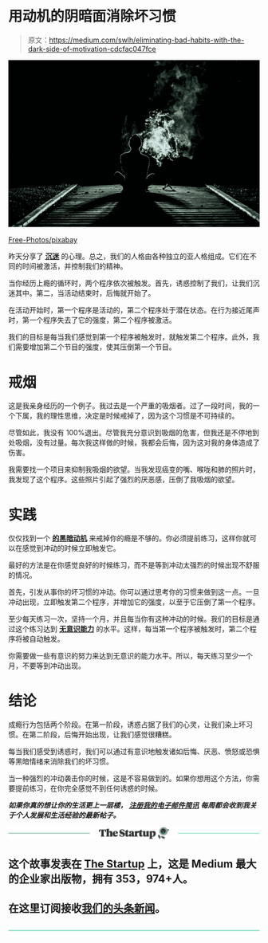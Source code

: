 # 用动机的阴暗面消除坏习惯

> 原文：<https://medium.com/swlh/eliminating-bad-habits-with-the-dark-side-of-motivation-cdcfac047fce>

![](img/f1ba9fab5d30f485a3c71b59902e1e33.png)

[Free-Photos/pixabay](https://pixabay.com/en/smoke-human-alone-weird-drugs-1031060/)

昨天分享了 [**沉迷**](https://ideavisionaction.com/personal-development/the-psychology-of-addiction/) 的心理。总之，我们的人格由各种独立的亚人格组成。它们在不同的时间被激活，并控制我们的精神。

当你经历上瘾的循环时，两个程序依次被触发。首先，诱惑控制了我们，让我们沉迷其中。第二，当活动结束时，后悔就开始了。

在活动开始时，第一个程序是活动的，第二个程序处于潜在状态。在行为接近尾声时，第一个程序失去了它的强度，第二个程序被激活。

我们的目标是每当我们感觉到第一个程序被触发时，就触发第二个程序。此外，我们需要增加第二个节目的强度，使其压倒第一个节目。

# 戒烟

这是我亲身经历的一个例子。我过去是一个严重的吸烟者。过了一段时间，我的一个下属，我的理性思维，决定是时候戒掉了，因为这个习惯是不可持续的。

尽管如此，我没有 100%退出。尽管我充分意识到吸烟的危害，但我还是不停地到处吸烟，没有过量。每次我这样做的时候，我都会后悔，因为这对我的身体造成了伤害。

我需要找一个项目来抑制我吸烟的欲望。当我发现癌变的嘴、喉咙和肺的照片时，我发现了这个程序。这些照片引起了强烈的厌恶感，压倒了我吸烟的欲望。

# 实践

仅仅找到一个 [**的黑暗动机**](https://ideavisionaction.com/personal-development/the-dark-side-of-motivation/) 来戒掉你的瘾是不够的。你必须提前练习，这样你就可以在感觉到冲动的时候立即触发它。

最好的方法是在你感觉良好的时候练习，而不是等到冲动太强烈的时候出现不舒服的情况。

首先，引发从事你的坏习惯的冲动。你可以通过思考你的习惯来做到这一点。一旦冲动出现，立即触发第二个程序，并增加它的强度，以至于它压倒了第一个程序。

至少每天练习一次，坚持一个月，并且每当你有这种冲动的时候。我们的目标是通过这个练习达到 [**无意识能力**](https://ideavisionaction.com/personal-development/four-levels-of-learning/) 的水平。这样，每当第一个程序被触发时，第二个程序将被自动触发。

你需要做一些有意识的努力来达到无意识的能力水平。所以，每天练习至少一个月，不要等到冲动出现。

# 结论

成瘾行为包括两个阶段。在第一阶段，诱惑占据了我们的心灵，让我们染上坏习惯。在第二阶段，后悔开始出现，让我们感觉很糟糕。

每当我们感受到诱惑时，我们可以通过有意识地触发诸如后悔、厌恶、愤怒或恐惧等黑暗情绪来消除我们的坏习惯。

当一种强烈的冲动袭击你的时候，这是不容易做到的。如果你想用这个方法，你需要提前练习，在你完全感觉不到任何诱惑的时候。

***如果你真的想让你的生活更上一层楼，*** [***注册我的电子邮件简讯***](https://ideavisionaction.com/email-newsletter/) ***每周都会收到我关于个人发展和生活经验的最新帖子。***

[![](img/308a8d84fb9b2fab43d66c117fcc4bb4.png)](https://medium.com/swlh)

## 这个故事发表在 [The Startup](https://medium.com/swlh) 上，这是 Medium 最大的企业家出版物，拥有 353，974+人。

## 在这里订阅接收[我们的头条新闻](http://growthsupply.com/the-startup-newsletter/)。

[![](img/b0164736ea17a63403e660de5dedf91a.png)](https://medium.com/swlh)